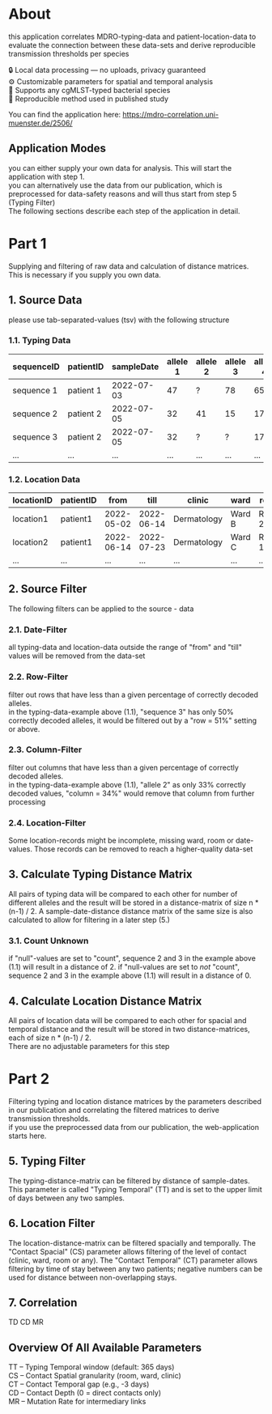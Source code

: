 # About
this application correlates MDRO-typing-data and patient-location-data
to evaluate the connection between these data-sets
and derive reproducible transmission thresholds per species


🔒 Local data processing — no uploads, privacy guaranteed  
⚙️ Customizable parameters for spatial and temporal analysis  
🧫 Supports any cgMLST-typed bacterial species  
🔁 Reproducible method used in published study  

You can find the application here: 
https://mdro-correlation.uni-muenster.de/2506/  


## Application Modes
you can either supply your own data for analysis. This will start the application with step 1.  
you can alternatively use the data from our publication, which is preprocessed for data-safety reasons and will thus start from step 5 (Typing Filter)  
The following sections describe each step of the application in detail.



# Part 1
Supplying and filtering of raw data and calculation of distance matrices.   
This is necessary if you supply you own data.  

## 1. Source Data 
please use tab-separated-values (tsv) with the following structure

### 1.1. Typing Data
| sequenceID  | patientID  | sampleDate | allele 1 | allele 2 | allele 3 | allele 4 | ... |
| ----------- | ---------- | ---------- | -------- | -------- | -------- | -------- | --- |
| sequence 1  | patient 1  | 2022-07-03 | 47       | ?        | 78       | 65       | ... |
| sequence 2  | patient 2  | 2022-07-05 | 32       | 41       | 15       | 17       | ... |
| sequence 3  | patient 2  | 2022-07-05 | 32       | ?        | ?        | 17       | ... |
| ...         | ...        | ...        | ...      | ...      | ...      | ...      | ... |


### 1.2. Location Data
| locationID | patientID | from | till | clinic | ward | room |
| ---------- | --------- | ---- | ---- | ------ | ---- | ---- |  
| location1  | patient1  | 2022-05-02 | 2022-06-14 | Dermatology | Ward B | Room 23 |
| location2  | patient1  | 2022-06-14 | 2022-07-23 | Dermatology | Ward C | Room 12 |
| ...        | ...       | ...        | ...        | ...         | ...    | ...     |




## 2. Source Filter
The following filters can be applied to the source - data 

### 2.1. Date-Filter
all typing-data and location-data outside the range of "from" and "till" values will be removed from the data-set

### 2.2. Row-Filter
filter out rows that have less than a given percentage of correctly decoded alleles.  
in the typing-data-example above (1.1), "sequence 3" has only 50% correctly decoded alleles, 
it would be filtered out by a "row = 51%" setting or above.

### 2.3. Column-Filter
filter out columns that have less than a given percentage of correctly decoded alleles.  
in the typing-data-example above (1.1), "allele 2" as only 33% correctly decoded values, "column = 34%" would remove that column from further processing


### 2.4. Location-Filter
Some location-records might be incomplete, missing ward, room or date-values. Those records can be removed to reach a higher-quality data-set




## 3. Calculate Typing Distance Matrix
All pairs of typing data will be compared to each other for number of different alleles and the result will be stored in a distance-matrix of size n * (n-1) / 2. A sample-date-distance distance matrix of the same size is also calculated to allow for filtering in a later step (5.)

### 3.1. Count Unknown
if "null"-values are set to "count", sequence 2 and 3 in the example above (1.1) will result in a distance of 2.
if "null-values are set to *not* "count", sequence 2 and 3 in the example above (1.1) will result in a distance of 0.




## 4. Calculate Location Distance Matrix
All pairs of location data will be compared to each other for spacial and temporal distance and the result will be stored in two distance-matrices, each of size n * (n-1) / 2.  
There are no adjustable parameters for this step


# Part 2
Filtering typing and location distance matrices by the parameters described in our publication and correlating the filtered matrices to derive transmission thresholds.  
if you use the preprocessed data from our publication, the web-application starts here.


## 5. Typing Filter
The typing-distance-matrix can be filtered by distance of sample-dates. This parameter is called
"Typing Temporal" (TT) and is set to the upper limit of days between any two samples.


## 6. Location Filter
The location-distance-matrix can be filtered spacially and temporally. The "Contact Spacial" (CS) parameter allows filtering of the level of contact (clinic, ward, room or any). The "Contact Temporal" (CT) parameter allows filtering by time of stay between any two patients; negative numbers can be used for distance between non-overlapping stays.


## 7. Correlation
TD
CD
MR



## Overview Of All Available Parameters 
TT – Typing Temporal window (default: 365 days)  
CS – Contact Spatial granularity (room, ward, clinic)  
CT – Contact Temporal gap (e.g., -3 days)  
CD – Contact Depth (0 = direct contacts only)  
MR – Mutation Rate for intermediary links  